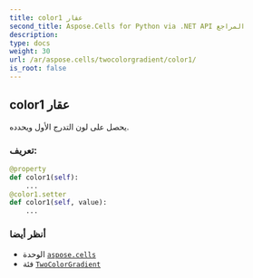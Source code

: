 ```yaml
---
title: color1 عقار
second_title: Aspose.Cells for Python via .NET API المراجع
description:
type: docs
weight: 30
url: /ar/aspose.cells/twocolorgradient/color1/
is_root: false
---
```

##  color1 عقار

يحصل على لون التدرج الأول ويحدده.
###  تعريف:
```python
@property
def color1(self):
    ...
@color1.setter
def color1(self, value):
    ...
```

###  أنظر أيضا
* الوحدة [`aspose.cells`](../../)
* فئة [`TwoColorGradient`](/cells/python-net/ar/aspose.cells/twocolorgradient)
